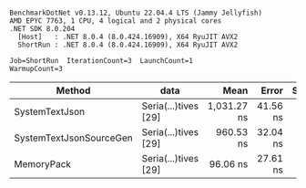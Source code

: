 ```

BenchmarkDotNet v0.13.12, Ubuntu 22.04.4 LTS (Jammy Jellyfish)
AMD EPYC 7763, 1 CPU, 4 logical and 2 physical cores
.NET SDK 8.0.204
  [Host]   : .NET 8.0.4 (8.0.424.16909), X64 RyuJIT AVX2
  ShortRun : .NET 8.0.4 (8.0.424.16909), X64 RyuJIT AVX2

Job=ShortRun  IterationCount=3  LaunchCount=1  
WarmupCount=3  

```
| Method                  | data                 | Mean        | Error    | StdDev   | Min         | Max         | Gen0   | Allocated |
|------------------------ |--------------------- |------------:|---------:|---------:|------------:|------------:|-------:|----------:|
| SystemTextJson          | Seria(...)tives [29] | 1,031.27 ns | 41.56 ns | 2.278 ns | 1,029.43 ns | 1,033.82 ns | 0.0038 |     464 B |
| SystemTextJsonSourceGen | Seria(...)tives [29] |   960.53 ns | 32.04 ns | 1.756 ns |   959.48 ns |   962.55 ns | 0.0057 |     568 B |
| MemoryPack              | Seria(...)tives [29] |    96.06 ns | 27.61 ns | 1.513 ns |    94.89 ns |    97.77 ns | 0.0014 |     120 B |

